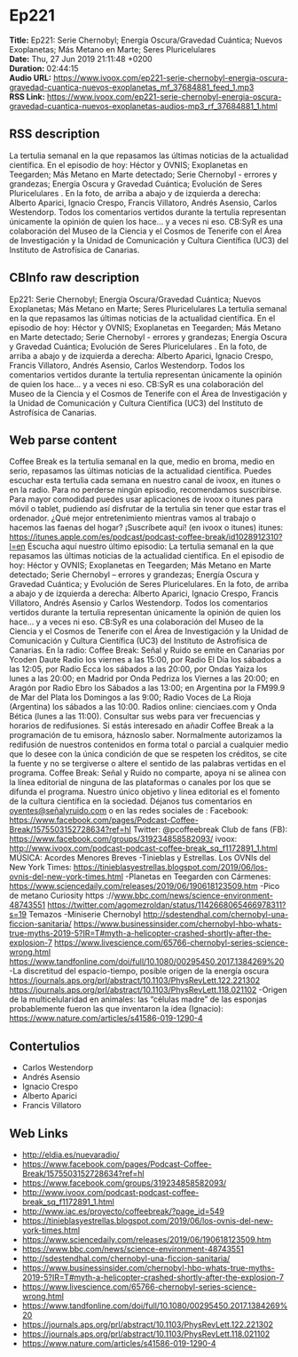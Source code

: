 # Ep221  
**Title:** Ep221: Serie Chernobyl; Energía Oscura/Gravedad Cuántica; Nuevos Exoplanetas; Más Metano en Marte; Seres Pluricelulares  
**Date:** Thu, 27 Jun 2019 21:11:48 +0200  
**Duration:** 02:44:15  
**Audio URL:** https://www.ivoox.com/ep221-serie-chernobyl-energia-oscura-gravedad-cuantica-nuevos-exoplanetas_mf_37684881_feed_1.mp3  
**RSS Link:** https://www.ivoox.com/ep221-serie-chernobyl-energia-oscura-gravedad-cuantica-nuevos-exoplanetas-audios-mp3_rf_37684881_1.html  

## RSS description
La tertulia semanal en la que repasamos las últimas noticias de la actualidad científica. En el episodio de hoy: Héctor y OVNIS; Exoplanetas en Teegarden; Más Metano en Marte detectado; Serie Chernobyl - errores y grandezas; Energía Oscura y Gravedad Cuántica; Evolución de Seres Pluricelulares . En la foto, de arriba a abajo y de izquierda a derecha: Alberto Aparici, Ignacio Crespo, Francis Villatoro, Andrés Asensio, Carlos Westendorp. Todos los comentarios vertidos durante la tertulia representan únicamente la opinión de quien los hace… y a veces ni eso. CB:SyR es una colaboración del Museo de la Ciencia y el Cosmos de Tenerife con el Área de Investigación y la Unidad de Comunicación y Cultura Científica (UC3) del Instituto de Astrofísica de Canarias.

## CBInfo raw description
Ep221: Serie Chernobyl; Energía Oscura/Gravedad Cuántica; Nuevos Exoplanetas; Más Metano en Marte; Seres Pluricelulares
La tertulia semanal en la que repasamos las últimas noticias de la actualidad científica. En el episodio de hoy: Héctor y OVNIS; Exoplanetas en Teegarden; Más Metano en Marte detectado; Serie Chernobyl - errores y grandezas; Energía Oscura y Gravedad Cuántica; Evolución de Seres Pluricelulares . En la foto, de arriba a abajo y de izquierda a derecha: Alberto Aparici, Ignacio Crespo, Francis Villatoro, Andrés Asensio, Carlos Westendorp. Todos los comentarios vertidos durante la tertulia representan únicamente la opinión de quien los hace… y a veces ni eso. CB:SyR es una colaboración del Museo de la Ciencia y el Cosmos de Tenerife con el Área de Investigación y la Unidad de Comunicación y Cultura Científica (UC3) del Instituto de Astrofísica de Canarias.


## Web parse content
Coffee Break es la tertulia semanal en la que, medio en broma, medio en serio, repasamos las últimas noticias de la actualidad científica. Puedes escuchar esta tertulia cada semana en nuestro canal de ivoox, en itunes o en la radio. Para no perderse ningún episodio, recomendamos suscribirse. Para mayor comodidad puedes usar aplicaciones de ivoox o itunes para móvil o tablet, pudiendo así disfrutar de la tertulia sin tener que estar tras el ordenador. ¿Qué mejor entretenimiento mientras vamos al trabajo o hacemos las faenas del hogar? ¡Suscríbete aquí! (en ivoox o itunes) itunes: https://itunes.apple.com/es/podcast/podcast-coffee-break/id1028912310?l=en Escucha aquí nuestro último episodio: La tertulia semanal en la que repasamos las últimas noticias de la actualidad científica. En el episodio de hoy: Héctor y OVNIS; Exoplanetas en Teegarden; Más Metano en Marte detectado; Serie Chernobyl – errores y grandezas; Energía Oscura y Gravedad Cuántica; y Evolución de Seres Pluricelulares. En la foto, de arriba a abajo y de izquierda a derecha: Alberto Aparici, Ignacio Crespo, Francis Villatoro, Andrés Asensio y Carlos Westendorp. Todos los comentarios vertidos durante la tertulia representan únicamente la opinión de quien los hace… y a veces ni eso. CB:SyR es una colaboración del Museo de la Ciencia y el Cosmos de Tenerife con el Área de Investigación y la Unidad de Comunicación y Cultura Científica (UC3) del Instituto de Astrofísica de Canarias. En la radio: Coffee Break: Señal y Ruido se emite en Canarias por Ycoden Daute Radio los viernes a las 15:00, por Radio El Día los sábados a las 12:05, por Radio Ecca los sábados a las 20:00, por Ondas Yaiza los lunes a las 20:00; en Madrid por Onda Pedriza los Viernes a las 20:00; en Aragón por Radio Ebro los Sábados a las 13:00; en Argentina por la FM99.9 de Mar del Plata los Domingos a las 9:00; Radio Voces de La Rioja (Argentina) los sábados a las 10:00. Radios online: cienciaes.com y Onda Bética (lunes a las 11:00). Consultar sus webs para ver frecuencias y horarios de redifusiones. Si estás interesado en añadir Coffee Break a la programación de tu emisora, háznoslo saber. Normalmente autorizamos la redifusión de nuestros contenidos en forma total o parcial a cualquier medio que lo desee con la única condición de que se respeten los créditos, se cite la fuente y no se tergiverse o altere el sentido de las palabras vertidas en el programa. Coffee Break: Señal y Ruido no comparte, apoya ni se alinea con la línea editorial de ninguna de las plataformas o canales por los que se difunda el programa. Nuestro único objetivo y línea editorial es el fomento de la cultura científica en la sociedad. Déjanos tus comentarios en oyentes@señalyruido.com o en las redes sociales de : Facebook: https://www.facebook.com/pages/Podcast-Coffee-Break/1575503152728634?ref=hl Twitter: @pcoffeebreak Club de fans (FB): https://www.facebook.com/groups/319234858582093/ ivoox: http://www.ivoox.com/podcast-podcast-coffee-break_sq_f1172891_1.html MÚSICA: Acordes Menores Breves -Tinieblas y Estrellas. Los OVNIs del New York Times: https://tinieblasyestrellas.blogspot.com/2019/06/los-ovnis-del-new-york-times.html -Planetas en Teegarden con Cármenes: https://www.sciencedaily.com/releases/2019/06/190618123509.htm -Pico de metano Curiosity https ://www.bbc.com/news/science-environment-48743551 https://twitter.com/agomezroldan/status/1142668065466978311?s=19 Temazos -Miniserie Chernobyl http://sdestendhal.com/chernobyl-una-ficcion-sanitaria/ https://www.businessinsider.com/chernobyl-hbo-whats-true-myths-2019-5?IR=T#myth-a-helicopter-crashed-shortly-after-the-explosion-7 https://www.livescience.com/65766-chernobyl-series-science-wrong.html https://www.tandfonline.com/doi/full/10.1080/00295450.2017.1384269%20 -La discretitud del espacio-tiempo, posible origen de la energía oscura https://journals.aps.org/prl/abstract/10.1103/PhysRevLett.122.221302 https://journals.aps.org/prl/abstract/10.1103/PhysRevLett.118.021102 -Origen de la multicelularidad en animales: las “células madre” de las esponjas probablemente fueron las que inventaron la idea (Ignacio): https://www.nature.com/articles/s41586-019-1290-4

## Contertulios
- Carlos Westendorp
- Andrés Asensio
- Ignacio Crespo
- Alberto Aparici
- Francis Villatoro
## Web Links
- http://eldia.es/nuevaradio/
- https://www.facebook.com/pages/Podcast-Coffee-Break/1575503152728634?ref=hl
- https://www.facebook.com/groups/319234858582093/
- http://www.ivoox.com/podcast-podcast-coffee-break_sq_f1172891_1.html
- http://www.iac.es/proyecto/coffeebreak/?page_id=549
- https://tinieblasyestrellas.blogspot.com/2019/06/los-ovnis-del-new-york-times.html
- https://www.sciencedaily.com/releases/2019/06/190618123509.htm
- https://www.bbc.com/news/science-environment-48743551
- http://sdestendhal.com/chernobyl-una-ficcion-sanitaria/
- https://www.businessinsider.com/chernobyl-hbo-whats-true-myths-2019-5?IR=T#myth-a-helicopter-crashed-shortly-after-the-explosion-7
- https://www.livescience.com/65766-chernobyl-series-science-wrong.html
- https://www.tandfonline.com/doi/full/10.1080/00295450.2017.1384269%20
- https://journals.aps.org/prl/abstract/10.1103/PhysRevLett.122.221302
- https://journals.aps.org/prl/abstract/10.1103/PhysRevLett.118.021102
- https://www.nature.com/articles/s41586-019-1290-4